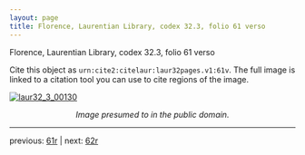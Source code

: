 ```yaml
---
layout: page
title: Florence, Laurentian Library, codex 32.3, folio 61 verso
---
```


Florence, Laurentian Library, codex 32.3, folio 61 verso

Cite this object as `urn:cite2:citelaur:laur32pages.v1:61v`.  The full image is linked to a citation tool you can use to cite regions of the image.

[![laur32_3_00130](http://www.homermultitext.org/iipsrv?IIIF=/project/homer/pyramidal/deepzoom/citelaur/laur32imgs/v1/laur32_3_00130.tif/full/800,/0/default.jpg)](http://www.homermultitext.org/ict2/?urn=urn:cite2:citelaur:laur32imgs.v1:laur32_3_00130) 

<p style="text-align: center; font-style: italic;">Image presumed to in the public domain.</p>

---

previous: [61r](../61r/) | next: [62r](../62r/)